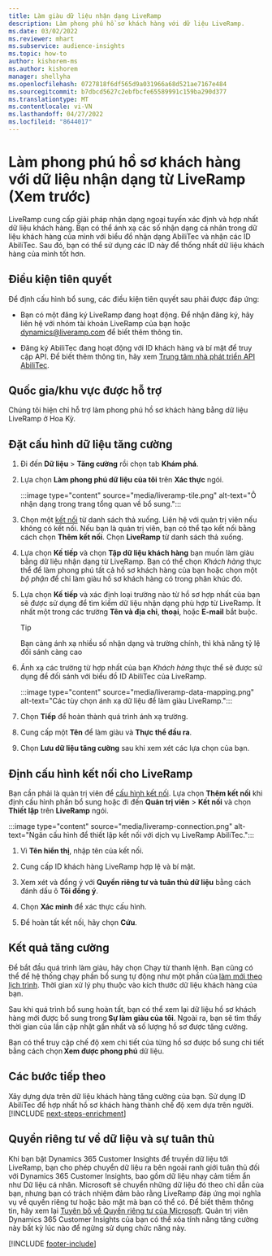 ```yaml
---
title: Làm giàu dữ liệu nhận dạng LiveRamp
description: Làm phong phú hồ sơ khách hàng với dữ liệu LiveRamp.
ms.date: 03/02/2022
ms.reviewer: mhart
ms.subservice: audience-insights
ms.topic: how-to
author: kishorem-ms
ms.author: kishorem
manager: shellyha
ms.openlocfilehash: 0727818f6df565d9a031966a68d521ae7167e484
ms.sourcegitcommit: b7dbcd5627c2ebfbcfe65589991c159ba290d377
ms.translationtype: MT
ms.contentlocale: vi-VN
ms.lasthandoff: 04/27/2022
ms.locfileid: "8644017"
---
```

# <a name="enrich-customer-profiles-with-identity-data-from-liveramp-preview"></a>Làm phong phú hồ sơ khách hàng với dữ liệu nhận dạng từ LiveRamp (Xem trước) 

LiveRamp cung cấp giải pháp nhận dạng ngoại tuyến xác định và hợp nhất dữ liệu khách hàng. Bạn có thể ánh xạ các số nhận dạng cá nhân trong dữ liệu khách hàng của mình với biểu đồ nhận dạng AbiliTec và nhận các ID AbiliTec. Sau đó, bạn có thể sử dụng các ID này để thống nhất dữ liệu khách hàng của mình tốt hơn. 

## <a name="prerequisites"></a>Điều kiện tiên quyết 

Để định cấu hình bổ sung, các điều kiện tiên quyết sau phải được đáp ứng: 

- Bạn có một đăng ký LiveRamp đang hoạt động. Để nhận đăng ký, hãy liên hệ với nhóm tài khoản LiveRamp của bạn hoặc [dynamics@liveramp.com](mailto:dynamics@liveramp.com) để biết thêm thông tin.   

- Đăng ký AbiliTec đang hoạt động với ID khách hàng và bí mật để truy cập API. Để biết thêm thông tin, hãy xem [Trung tâm nhà phát triển API AbiliTec](https://developers.liveramp.com/abilitec-api/). 

## <a name="supported-countriesregions"></a>Quốc gia/khu vực được hỗ trợ 

Chúng tôi hiện chỉ hỗ trợ làm phong phú hồ sơ khách hàng bằng dữ liệu LiveRamp ở Hoa Kỳ. 

## <a name="configure-the-enrichment"></a>Đặt cấu hình dữ liệu tăng cường 

1. Đi đến **Dữ liệu** > **Tăng cường** rồi chọn tab **Khám phá**. 

1. Lựa chọn **Làm phong phú dữ liệu của tôi** trên **Xác thực** ngói. 

   :::image type="content" source="media/liveramp-tile.png" alt-text="Ô nhận dạng trong trang tổng quan về bổ sung.":::

1. Chọn một [kết nối](connections.md) từ danh sách thả xuống. Liên hệ với quản trị viên nếu không có kết nối. Nếu bạn là quản trị viên, bạn có thể tạo kết nối bằng cách chọn **Thêm kết nối**. Chọn **LiveRamp** từ danh sách thả xuống. 

1. Lựa chọn **Kế tiếp** và chọn **Tập dữ liệu khách hàng** bạn muốn làm giàu bằng dữ liệu nhận dạng từ LiveRamp. Bạn có thể chọn *Khách hàng* thực thể để làm phong phú tất cả hồ sơ khách hàng của bạn hoặc chọn một *bộ phận* để chỉ làm giàu hồ sơ khách hàng có trong phân khúc đó. 

1. Lựa chọn **Kế tiếp** và xác định loại trường nào từ hồ sơ hợp nhất của bạn sẽ được sử dụng để tìm kiếm dữ liệu nhận dạng phù hợp từ LiveRamp. Ít nhất một trong các trường **Tên và địa chỉ**, **thoại**, hoặc **E-mail** bắt buộc. 

   > [!TIP]
   > Bạn càng ánh xạ nhiều số nhận dạng và trường chính, thì khả năng tỷ lệ đối sánh càng cao 

1. Ánh xạ các trường từ hợp nhất của bạn *Khách hàng* thực thể sẽ được sử dụng để đối sánh với biểu đồ ID AbiliTec của LiveRamp. 

   :::image type="content" source="media/liveramp-data-mapping.png" alt-text="Các tùy chọn ánh xạ dữ liệu để làm giàu LiveRamp.":::

1. Chọn **Tiếp** để hoàn thành quá trình ánh xạ trường. 

1. Cung cấp một **Tên** để làm giàu và **Thực thể đầu ra**. 

1. Chọn **Lưu dữ liệu tăng cường** sau khi xem xét các lựa chọn của bạn. 

## <a name="configure-the-connection-for-liveramp"></a>Định cấu hình kết nối cho LiveRamp 

Bạn cần phải là quản trị viên để [cấu hình kết nối](connections.md). Lựa chọn **Thêm kết nối** khi định cấu hình phần bổ sung hoặc đi đến **Quản trị viên** > **Kết nối** và chọn **Thiết lập** trên **LiveRamp** ngói. 

:::image type="content" source="media/liveramp-connection.png" alt-text="Ngăn cấu hình để thiết lập kết nối với dịch vụ LiveRamp AbiliTec.":::

1. Vì **Tên hiển thị**, nhập tên của kết nối. 

1. Cung cấp ID khách hàng LiveRamp hợp lệ và bí mật. 

1. Xem xét và đồng ý với **Quyền riêng tư và tuân thủ dữ liệu** bằng cách đánh dấu ô **Tôi đồng ý**. 

1. Chọn **Xác minh** để xác thực cấu hình. 

1. Để hoàn tất kết nối, hãy chọn **Cứu**. 

## <a name="enrichment-results"></a>Kết quả tăng cường 

Để bắt đầu quá trình làm giàu, hãy chọn Chạy từ thanh lệnh. Bạn cũng có thể để hệ thống chạy phần bổ sung tự động như một phần của [làm mới theo lịch trình](system.md#schedule-tab). Thời gian xử lý phụ thuộc vào kích thước dữ liệu khách hàng của bạn. 

Sau khi quá trình bổ sung hoàn tất, bạn có thể xem lại dữ liệu hồ sơ khách hàng mới được bổ sung trong **Sự làm giàu của tôi**. Ngoài ra, bạn sẽ tìm thấy thời gian của lần cập nhật gần nhất và số lượng hồ sơ được tăng cường. 

Bạn có thể truy cập chế độ xem chi tiết của từng hồ sơ được bổ sung chi tiết bằng cách chọn **Xem được phong phú** dữ liệu. 

## <a name="next-steps"></a>Các bước tiếp theo

Xây dựng dựa trên dữ liệu khách hàng tăng cường của bạn. Sử dụng ID AbiliTec để hợp nhất hồ sơ khách hàng thành chế độ xem dựa trên người. 
[!INCLUDE [next-steps-enrichment](includes/next-steps-enrichment.md)]

## <a name="data-privacy-and-compliance"></a>Quyền riêng tư về dữ liệu và sự tuân thủ 

Khi bạn bật Dynamics 365 Customer Insights để truyền dữ liệu tới LiveRamp, bạn cho phép chuyển dữ liệu ra bên ngoài ranh giới tuân thủ đối với Dynamics 365 Customer Insights, bao gồm dữ liệu nhạy cảm tiềm ẩn như Dữ liệu cá nhân. Microsoft sẽ chuyển những dữ liệu đó theo chỉ dẫn của bạn, nhưng bạn có trách nhiệm đảm bảo rằng LiveRamp đáp ứng mọi nghĩa vụ về quyền riêng tư hoặc bảo mật mà bạn có thể có. Để biết thêm thông tin, hãy xem lại [Tuyên bố về Quyền riêng tư của Microsoft](https://go.microsoft.com/fwlink/?linkid=396732). Quản trị viên Dynamics 365 Customer Insights của bạn có thể xóa tính năng tăng cường này bất kỳ lúc nào để ngừng sử dụng chức năng này. 


[!INCLUDE [footer-include](includes/footer-banner.md)]
